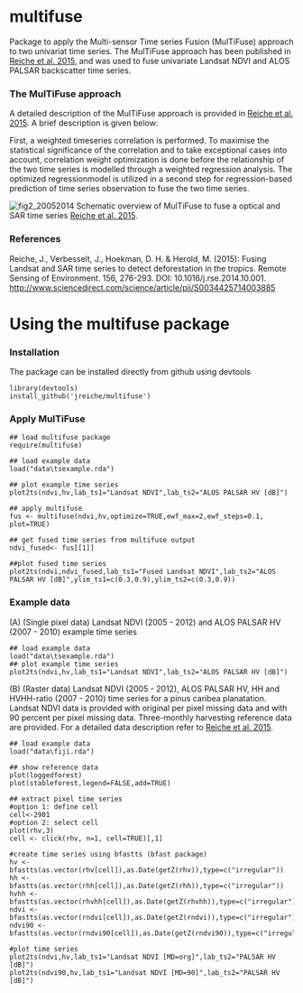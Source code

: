 # multifuse

Package to apply the Multi-sensor Time series Fusion (MulTiFuse) approach to two univariat time series. 
The MulTiFuse approach has been published in [Reiche et al. 2015](http://www.sciencedirect.com/science/article/pii/S0034425714003885), 
and was used to fuse univariate Landsat NDVI and ALOS PALSAR backscatter time series.

### The MulTiFuse approach
A detailed description of the MulTiFuse approach is provided in [Reiche et al. 2015](http://www.sciencedirect.com/science/article/pii/S0034425714003885). A brief description is given below:


First, a weighted timeseries correlation is performed. To maximise the statistical significance of the correlation and to take exceptional cases into account, correlation weight optimization is done before the relationship of the two time series is modelled through a weighted regression analysis. 
The optimized regressionmodel is utilized in a second step for regression-based prediction of time series observation to fuse the two time series.


![fig2_20052014](https://cloud.githubusercontent.com/assets/6399980/7251311/77775dc4-e82a-11e4-8b6b-083cc9051fb8.jpg)
Schematic overview of MulTiFuse to fuse a optical and SAR time series [Reiche et al. 2015](http://www.sciencedirect.com/science/article/pii/S0034425714003885).


### References

Reiche, J., Verbesselt, J., Hoekman, D. H. & Herold, M. (2015): Fusing Landsat and SAR time series to detect deforestation in the tropics. Remote Sensing of Environment. 156, 276-293. DOI: 10.1016/j.rse.2014.10.001. http://www.sciencedirect.com/science/article/pii/S0034425714003885 

# Using the multifuse package

### Installation
The package can be installed directly from github using devtools
```
library(devtools)
install_github('jreiche/multifuse')
```
### Apply MulTiFuse
````
## load multifuse package
require(multifuse)

## load example data
load("data\tsexample.rda")

## plot example time series
plot2ts(ndvi,hv,lab_ts1="Landsat NDVI",lab_ts2="ALOS PALSAR HV [dB]")

## apply multifuse
fus <- multifuse(ndvi,hv,optimize=TRUE,ewf_max=2,ewf_steps=0.1, plot=TRUE)

## get fused time series from multifuse output
ndvi_fused<- fus[[1]]

##plot fused time series
plot2ts(ndvi,ndvi_fused,lab_ts1="Fused Landsat NDVI",lab_ts2="ALOS PALSAR HV [dB]",ylim_ts1=c(0.3,0.9),ylim_ts2=c(0.3,0.9))

````

### Example data
(A) (Single pixel data) Landsat NDVI (2005 - 2012) and ALOS PALSAR HV (2007 - 2010) example time series
```
## load example data
load("data\tsexample.rda")
## plot example time series
plot2ts(ndvi,hv,lab_ts1="Landsat NDVI",lab_ts2="ALOS PALSAR HV [dB]")
```
(B) (Raster data) Landsat NDVI (2005 - 2012), ALOS PALSAR HV, HH and HVHH-ratio (2007 - 2010) time series for a pinus caribea planatation. Landsat NDVI data is provided with original per pixel missing data and with 90 percent per pixel missing data. Three-monthly harvesting reference data are provided. For a detailed data description refer to [Reiche et al. 2015](http://www.sciencedirect.com/science/article/pii/S0034425714003885). 
```
## load example data
load("data\fiji.rda")

## show reference data
plot(loggedforest)
plot(stableforest,legend=FALSE,add=TRUE)

## extract pixel time series
#option 1: define cell  
cell<-2901
#option 2: select cell  
plot(rhv,3)
cell <- click(rhv, n=1, cell=TRUE)[,1]

#create time series using bfastts (bfast package)
hv <- bfastts(as.vector(rhv[cell]),as.Date(getZ(rhv)),type=c("irregular"))
hh <- bfastts(as.vector(rhh[cell]),as.Date(getZ(rhh)),type=c("irregular"))
hvhh <- bfastts(as.vector(rhvhh[cell]),as.Date(getZ(rhvhh)),type=c("irregular"))
ndvi <- bfastts(as.vector(rndvi[cell]),as.Date(getZ(rndvi)),type=c("irregular"))
ndvi90 <- bfastts(as.vector(rndvi90[cell]),as.Date(getZ(rndvi90)),type=c("irregular"))

#plot time series
plot2ts(ndvi,hv,lab_ts1="Landsat NDVI [MD=org]",lab_ts2="PALSAR HV [dB]")
plot2ts(ndvi90,hv,lab_ts1="Landsat NDVI [MD=90]",lab_ts2="PALSAR HV [dB]")
```

